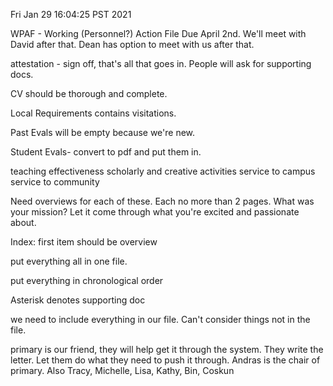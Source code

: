 Fri Jan 29 16:04:25 PST 2021

WPAF - Working (Personnel?) Action File
Due April 2nd.
We'll meet with David after that.
Dean has option to meet with us after that.

attestation - sign off, that's all that goes in.
People will ask for supporting docs.

CV should be thorough and complete.

Local Requirements contains visitations.

Past Evals will be empty because we're new.

Student Evals- convert to pdf and put them in.

teaching effectiveness
scholarly and creative activities
service to campus
service to community

Need overviews for each of these.
Each no more than 2 pages.
What was your mission?
Let it come through what you're excited and passionate about.

Index: first item should be overview

put everything all in one file.

put everything in chronological order

Asterisk denotes supporting doc

we need to include everything in our file.
Can't consider things not in the file.

primary is our friend, they will help get it through the system.
They write the letter.
Let them do what they need to push it through.
Andras is the chair of primary.
Also Tracy, Michelle, Lisa, Kathy, Bin, Coskun
